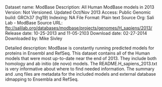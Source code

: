 Dataset name:	  ModBase
Description:	  All Human ModBase models in 2013
Version:        Not Versioned. Updated Oct/Nov 2013
Access:         Public
Genomic build:  GRCh37 (hg19)
Indexing:       NA
File Format:    Plain text
Source Org:     Sali Lab - ModBase
Source URL:     ftp://salilab.org/databases/modbase/projects/genomes/H_sapiens/2013/
Release date:   10-25-2013 and 11-05-2103
Download date:  02-27-2014
Downloaded by:  Mike Sivley

Detailed description:
ModBase is constantly running predicted models for proteins in Ensembl and RefSeq.
This dataset contains all of the Human models that were most up-to-date near the
end of 2013. They include both homology and ab initio (de novo) models.
The README.H_sapiens_2013.txt is very informative about where to find needed
information. The summary and .unq files are metadata for the included models
and external database idmapping to Ensembla and RefSeq.
